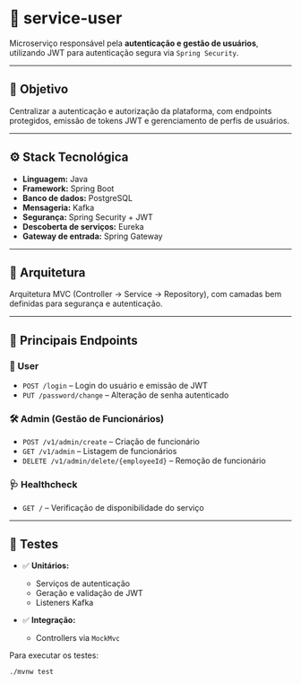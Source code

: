 # 🔐 service-user

Microserviço responsável pela **autenticação e gestão de usuários**, utilizando JWT para autenticação segura via `Spring Security`.

---

## 📌 Objetivo

Centralizar a autenticação e autorização da plataforma, com endpoints protegidos, emissão de tokens JWT e gerenciamento de perfis de usuários.

---

## ⚙️ Stack Tecnológica

- **Linguagem:** Java
- **Framework:** Spring Boot
- **Banco de dados:** PostgreSQL
- **Mensageria:** Kafka
- **Segurança:** Spring Security + JWT
- **Descoberta de serviços:** Eureka
- **Gateway de entrada:** Spring Gateway

---

## 📁 Arquitetura

Arquitetura MVC (Controller → Service → Repository), com camadas bem definidas para segurança e autenticação.

---

## 🔗 Principais Endpoints

### 👤 User

- `POST /login` – Login do usuário e emissão de JWT
- `PUT /password/change` – Alteração de senha autenticado

### 🛠️ Admin (Gestão de Funcionários)

- `POST /v1/admin/create` – Criação de funcionário
- `GET /v1/admin` – Listagem de funcionários
- `DELETE /v1/admin/delete/{employeeId}` – Remoção de funcionário

### 🩺 Healthcheck

- `GET /` – Verificação de disponibilidade do serviço

---

## 🧪 Testes

- ✅ **Unitários:**
    - Serviços de autenticação
    - Geração e validação de JWT
    - Listeners Kafka

- ✅ **Integração:**
    - Controllers via `MockMvc`

Para executar os testes:
```bash
./mvnw test

